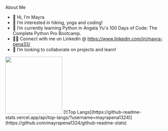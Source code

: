 About Me
- 👋 Hi, I’m Mayra
- 👀 I’m interested in hiking, yoga and coding!
- 🌱 I’m currently learning Python in Angela Yu's 100 Days of Code: The Complete Python Pro Bootcamp.
- 🤞🏽 Connect with me on LinkedIn @ https://www.linkedin.com/in/mayra-pena33/
- 💞️ I’m looking to collaborate on projects and learn!

<img height="180em" src="https://github-readme-stats.vercel.app/api?username=mayrapena1324&show_icons=true&hide_border=true&&count_private=true&include_all_commits=true" />
[![Top Langs](https://github-readme-stats.vercel.app/api/top-langs/?username=mayrapena1324)](https://github.com/mayrapena1324/github-readme-stats)
<!---
mayrapena1324/mayrapena1324 is a ✨ special ✨ repository because its `README.md` (this file) appears on your GitHub profile.
You can click the Preview link to take a look at your changes.
--->
